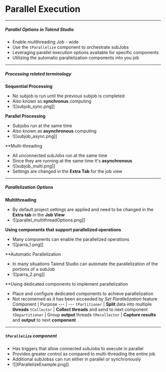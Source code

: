 # Parallel Execution
---
##### Parallel Options in Talend Studio
- Enable mulithreading Job - wide
- Use the `tParallelize` component to orchestrate subJobs
- Leveraging parallel execution options available for specific components
- Utilizing the automatic parallelization components into you job
----

##### Processing related terminology
**Sequential Processing**
- No subjob is run until the previous subjob is completed 
- Also known as **synchronus** computing
- ![[subjob_sync.png]]

**Parallel Processing**
- Subjobs run at the same time
- Also known as **asynchronous** computing
- ![[subjob_async.png]]

**Multi-threading
- All unconnected subJobs run at the same time
- Since they are running at the same time it's **asynchronous**
- ![[subjob_multi.png]]
- Settings are changed in the **Extra Tab** for the job view

---
##### Parallelization Options

**Multithreading**
- By default project settings are applied and need to be changed in the **Extra tab** in the **Job View**
- ![[parallel_multithreadOptions.png]]

**Using components that support parallelized operations**
- Many components can enable the parallelized operations
- ![[parra_1.png]]

**Automatic Parallelization
- In many situations Talend Studio can automate the parallelization of the portions of a subJob
- ![[parra_2.png]]

**Using dedicated components to implement parallelization
- Place and configure dedicated components to achieve parallelization
- Not recomemed as it has been sicceeded by *Set Parallelization* feature
Component | Purpose 
 --- | --- 
`tPartitioner` | **Split** data into multiple **threads**
`tCollector` | **Collect threads** and send to next component
`tDepartitioner` | Group **output** threads
`tRecollector` | **Capture results** and **output** to next **component**



---

##### `tParallelize` component
- Has triggers that allow connected subJobs to execute in parallel
- Provides greater control as compared to multi-threading the entire job
- Additional subJobss can run either in parallel or synchronously
- ![[tParallelizeExample.png]] 
